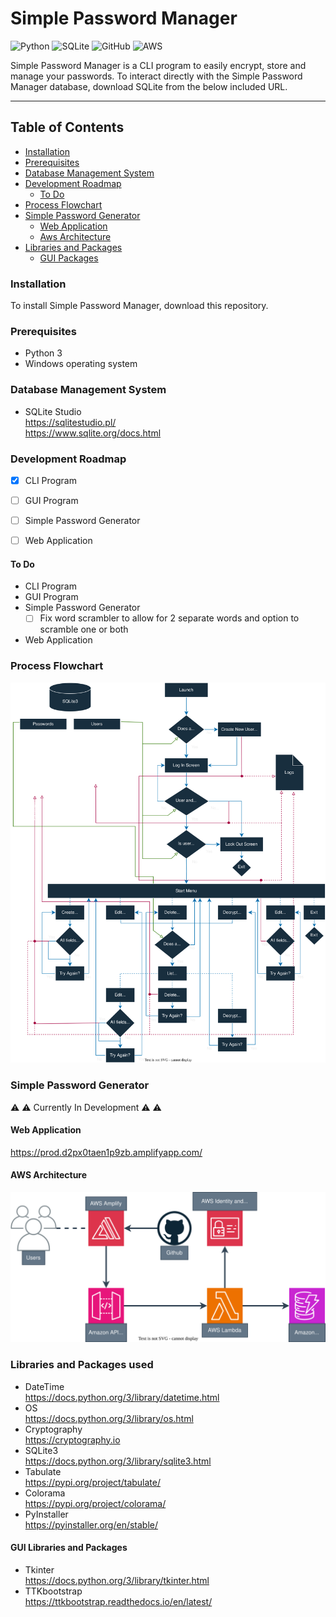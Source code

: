 #	Simple Password Manager
![Python](https://img.shields.io/badge/python-3670A0?style=for-the-badge&logo=python&logoColor=ffdd54) ![SQLite](https://img.shields.io/badge/sqlite-%2307405e.svg?style=for-the-badge&logo=sqlite&logoColor=white) ![GitHub](https://img.shields.io/badge/github-%23121011.svg?style=for-the-badge&logo=github&logoColor=white) ![AWS](https://img.shields.io/badge/AWS-%23FF9900.svg?style=for-the-badge&logo=amazon-aws&logoColor=white)

Simple Password Manager is a CLI program to easily encrypt, store and manage your passwords. To interact directly with the Simple Password Manager database, download SQLite from the below included URL.

---

## Table of Contents
- [Installation](#installation)
- [Prerequisites](#prerequisites)
- [Database Management System](#database-management-system)
- [Development Roadmap](#development-roadmap)
	- [To Do](#to-do)
- [Process Flowchart](#process-flowchart)
- [Simple Password Generator](#simple-password-generator)
	- [Web Application](#web-application)
	- [Aws Architecture](#aws-architecture)
- [Libraries and Packages](#libraries-and-packages-used)
	- [GUI Packages](#gui-libraries-and-packages)


### Installation
To install Simple Password Manager, download this repository.  


### Prerequisites
- Python 3
- Windows operating system


### Database Management System
-	SQLite Studio \
	https://sqlitestudio.pl/ \
	https://www.sqlite.org/docs.html


### Development Roadmap
- [x] CLI Program
- [ ] GUI Program
- [ ] Simple Password Generator
- [ ] Web Application


#### To Do
- CLI Program
- GUI Program
- Simple Password Generator
	- [ ] Fix word scrambler to allow for 2 separate words and option to scramble one or both 
- Web Application

### Process Flowchart
![Flowchart](/SPM/flowchart.svg)


### Simple Password Generator
:warning: :warning: Currently In Development :warning: :warning:

#### Web Application
https://prod.d2px0taen1p9zb.amplifyapp.com/

#### AWS Architecture
![AWS-SPG](/SPG/AWS_SPG.svg)

### Libraries and Packages used
-	DateTime \
	https://docs.python.org/3/library/datetime.html
-	OS \
	https://docs.python.org/3/library/os.html
-	Cryptography \
	https://cryptography.io
-	SQLite3 \
	https://docs.python.org/3/library/sqlite3.html
-	Tabulate \
	https://pypi.org/project/tabulate/
-	Colorama \
	https://pypi.org/project/colorama/
-	PyInstaller \
	https://pyinstaller.org/en/stable/

#### GUI Libraries and Packages
-	Tkinter \
	https://docs.python.org/3/library/tkinter.html
-	TTKbootstrap \
	https://ttkbootstrap.readthedocs.io/en/latest/